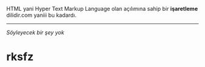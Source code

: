  HTML yani Hyper Text Markup Language olan açılımına sahip bir **işaretleme** dilidir.com
yaniii bu kadardı.

***

*Söyleyecek bir şey yok*

# rksfz